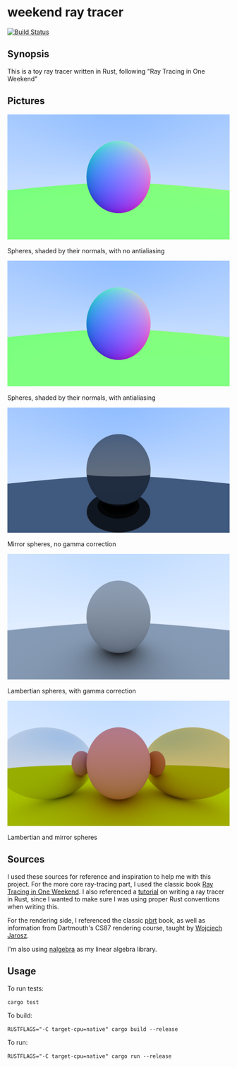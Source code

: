 # weekend ray tracer

[![Build Status](https://travis-ci.org/afnanenayet/weekend-ray-tracer.svg?branch=master)](https://travis-ci.org/afnanenayet/weekend-ray-tracer)

## Synopsis

This is a toy ray tracer written in Rust, following "Ray Tracing in One Weekend"

## Pictures

![Spheres shaded by their normals with no antialiasing](sphere_lo_no_aa.png)

Spheres, shaded by their normals, with no antialiasing

![Spheres shaded by their normals with antialiasing](sphere_lo_aa.png)

Spheres, shaded by their normals, with antialiasing

![Mirror spheres](sphere_mirror.png)

Mirror spheres, no gamma correction

![diffuse sphere](sphere_diffuse.png)

Lambertian spheres, with gamma correction

![lambertian, mirror spheres](sphere_mirror_colors.png)

Lambertian and mirror spheres

## Sources

I used these sources for reference and inspiration to help me with this project.
For the more core ray-tracing part, I used the classic book
[Ray Tracing in One Weekend](https://www.amazon.com/Ray-Tracing-Weekend-Minibooks-Book-ebook/dp/B01B5AODD8).
I also referenced a [tutorial](https://bheisler.github.io/post/writing-raytracer-in-rust-part-1/)
on writing a ray tracer in Rust, since I wanted to
make sure I was using proper Rust conventions when writing this.

For the rendering side, I referenced the classic [pbrt](http://pbrt.org) book,
as well as information from Dartmouth's CS87 rendering course, taught
by [Wojciech Jarosz](https://cs.dartmouth.edu/~wjarosz/).

I'm also using [nalgebra](http://nalgebra.org) as my linear algebra library.

## Usage

To run tests:

    cargo test

To build:

    RUSTFLAGS="-C target-cpu=native" cargo build --release

To run:

    RUSTFLAGS="-C target-cpu=native" cargo run --release
